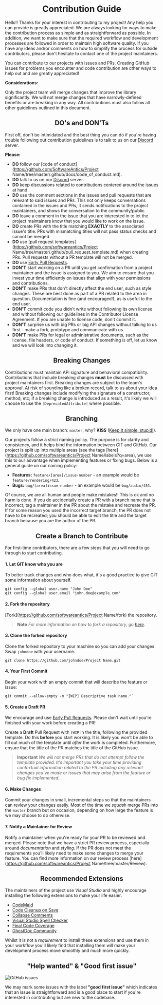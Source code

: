 <h1 style="border:0;font-weight:bold" align="center">
  Contribution Guide
</h1>

Hello!! Thanks for your interest in contributing to my project! Any help you can provide is greatly appreciated. We are always looking for ways to make the contribution process as simple and as straightforward as possible. In addition, we want to make sure that the required workflow and development processes are followed in order to maintain high software quality. If you have any ideas and/or comments on how to simplify the process for outside contributors, please don't hesitate to contact one of the project maintainers.

You can contribute to our projects with issues and PRs. Creating GitHub issues for problems you encounter and code contribution are other ways to help out and are greatly appreciated!

**Considerations:**

Only the project team will merge changes that improve the library significantly. We will not merge changes that have narrowly-defined benefits or are breaking in any way. All contributions must also follow all other guidelines outlined in this document.

<h2 style="border:0;font-weight:bold" align="center">DO's and DON'Ts</h2>

First off, don't be intimidated and the best thing you can do if you're having trouble following out contribution guidelines is to talk to us on our [Discord](https://discord.gg/qewu6fNgv7) server.

**Please:**

- **DO** follow our [code of conduct](https://github.com/SoftwareAntics/Project Name/tree/master/.github/docs/code_of_conduct.md).
- **DO** talk to us on our [Discord](https://discord.gg/qewu6fNgv7) server.
- **DO** keep discussions related to contributions centered around the issues at hand.
- **DO** use the comment sections in the issues and pull requests that are relevant to said issues and PRs. This not only keeps conversations contained in the issues and PRs, it sends notifications to the project maintainers, and shows the conversation to the community/public.
- **DO** leave a comment in the issue that you are interested in to let the project maintainers know that you would like to work on the issue.
- **DO** create PRs with the title matching **EXACTLY** to the associated issue's title. PRs with mismatching titles will not pass status checks and cannot be merged.
- **DO** use [pull request templates](https://github.com/softwareantics/Project Name/tree/master/.github/pull_request_template.md) when creating PRs. Pull requests without a PR template will not be merged.
- **DO** use [Early Pull Requests](https://medium.com/practical-blend/pull-request-first-f6bb667a9b6).
- **DON'T** start working on a PR until you get confirmation from a project maintainer and the issue is assigned to you. We aim to ensure that you invest your time efficiently on issues that align with your permissions and contributions.
- **DON'T** make PRs that don't directly affect the end user, such as style changes. These are best done as part of a PR related to the area in question. Documentation is fine (and encouraged!), as is useful to the end user.
- **DON'T** commit code you didn't write without following its own license and without following our guidelines in the Contributor License Agreement. If you are unable to license code, don't commit it.
- **DON'T** surprise us with big PRs or big API changes without talking to us first - make a fork, prototype and communicate with us.
- **DON'T** make PRs for legal or administrative documents, such as the license, file headers, or code of conduct. If something is off, let us know and we will look into changing it.

<h2 style="border:0;font-weight:bold" align="center">Breaking Changes</h2>

Contributions must maintain API signature and behavioral compatibility. Contributions that include breaking changes **must** be discussed with project maintainers first. Breaking changes are subject to the team's approval. At risk of sounding like a broken record, talk to us about your idea first! Breaking changes include modifying the signature of a constructor, method, etc; if a breaking change is introduced as a result, it's likely we will choose to use the `[DeprecatedAttribute]` where possible.

<h2 style="border:0;font-weight:bold" align="center">Branching</h2>

We only have one main branch: `master`, why? **KISS** ([Keep it simple, stupid!](https://en.wikipedia.org/wiki/KISS_principle)).

Our projects follow a strict naming policy. The purpose is for clarity and consistency, and it helps bind the information between GIT and GitHub. Our project is split up into multiple areas (see the tags [here](https://github.com/softwareantics/Project Name/labels?q=area), we use this to our advantage when implementing features or fixing bugs. Below is a general guide on our naming policy:

- **Features:** `feature/[area]/issue-number` - an example would be `feature/rendering/423`.
- **Bugs:** `bug/[area]issue-number` - an example would be `bug/audio/451`.

Of course, we are all human and people make mistakes!! This is ok and no harm is done. If you do accidentally create a PR with a branch name that is incorrect, tag a maintainer in the PR about the mistake and recreate the PR. If for some reason you used the incorrect target branch, the PR does not have to be recreated; you should be able to edit the title and the target branch because you are the author of the PR.

<h2 style="border:0;font-weight:bold" align="center">Create a Branch to Contribute</h2>

For first-time contributors, there are a few steps that you will need to go through to start contributing.

#### **1. Let GIT know who you are**
To better track changes and who does what, it's a good practice to give GIT some information about yourself.
   ```cli
   git config --global user.name "John Doe"
   git config --global user.email "john.doe@example.com"
   ```

#### **2. Fork the repository**

[Fork](https://github.com/softwareantics/Project Name/fork) the repository.

> **Note**
> _For more information on how to fork a repository, go [here](https://docs.github.com/en/get-started/quickstart/fork-a-repo)._

#### **3. Clone the forked repository**

Clone the forked repository to your machine so you can add your changes.  Swap `johndoe` with your username.

```cli
git clone https://github.com/johndoe/Project Name.git
```

#### **4. Your First Commit**

Begin your work with an empty commit that will describe the feature or issue:

```cli
git commit --allow-empty -m "[WIP] Descriptive task name."`
```

#### **5. Create a Draft PR**

We encourage and use [Early Pull Requests](https://medium.com/practical-blend/pull-request-first-f6bb667a9b6). Please don't wait until you're finished with your work before creating a PR!

Create a **Draft** Pull Request with `[WIP` in the title, following the provided template. Do this **before** you start working. It is likely you won't be able to fill out much of the template until _after_ the work is completed. Furthermore, ensure that the title of the PR matches the title of the GitHub issue.

> **Important**
> _We will not merge PRs that do not attempt follow the template provided. It's important you take your time providing contextual information related to the PR including any relevant changes you've made or issues that may arise from the feature or bug fix implemented_.

#### **6. Make Changes**

Commit your changes in small, incremental steps so that the maintainers can review your changes easily. Most of the time we _squash_ merge PRs into the `master` branch but on occasion, depending on how large the feature is we may choose to do otherwise.

#### **7. Notify a Maintainer for Review**

Notify a maintainer when you're ready for your PR to be reviewed and merged. Please note that we have a strict PR review process, especially around _documentation_ and _styling_. If the PR does not meet the requirements you'll likely need to make some changes to merge your feature. You can find more information on our review process [here](https://github.com/softwareantics/Project Name/tree/master/Review).

<h2 style="border:0;font-weight:bold" align="center">Recommended Extensions</h2>

The maintainers of the project use _Visual Studio_ and highly encourage installing the following extensions to make your life easier.

- [CodeMaid](www.codemaid.net)
- [Code Cleanup on Save](https://github.com/madskristensen/CodeCleanupOnSave)
- [Collapse Comments](https://github.com/mrlacey/CollapseComments)
- [Visual Studio Spell Checker](https://ewsoftware.github.io/VSSpellChecker)
- [Final Code Coverage](https://marketplace.visualstudio.com/items?itemName=FortuneNgwenya.FineCodeCoverage)
- [GhostDoc Community](submain.com/products/ghostdoc.aspx)

Whilst it is not a _requirement_ to install these extensions and use them in your workflow you'll likely find that installing them will make your development process move smoothly and much more quickly.

<h2 style="border:0;font-weight:bold" align="center">"Help wanted" & "Good first issue"</h2>

<img alt="GitHub issues" src="https://img.shields.io/github/issues/softwareantics/Project Name/🏁%20Good%20First%20Issue?color=7057ff&label=Good%20First%20Issues">

We may mark some issues with the label **"good first issue"** which indicates that an issue is straightforward and is a good place to start if you're interested in contributing but are new to the codebase.

